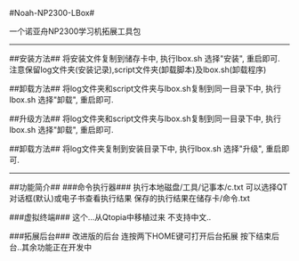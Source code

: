 #Noah-NP2300-LBox#

一个诺亚舟NP2300学习机拓展工具包

***
##安装方法##
将安装文件复制到储存卡中,
执行lbox.sh 选择"安装",
重启即可.
注意保留log文件夹(安装记录),script文件夹(卸载脚本)及lbox.sh(卸载程序)

##卸载方法##
将log文件夹和script文件夹与lbox.sh复制到同一目录下中,
执行lbox.sh 选择"卸载",
重启即可.

##升级方法##
将log文件夹和script文件夹与lbox.sh复制到同一目录下中,
执行lbox.sh 选择"卸载",
重启即可.

##卸载方法##
将log文件夹复制到安装目录下中,
执行lbox.sh 选择"升级",
重启即可.

***
##功能简介##
###命令执行器###
执行本地磁盘/工具/记事本/c.txt
可以选择QT对话框(默认)或电子书查看执行结果
保存的执行结果在储存卡/命令.txt

###虚拟终端###
这个...从Qtopia中移植过来
不支持中文..

###拓展后台###
改进版的后台
连按两下HOME键可打开后台拓展
按下结束后台..其余功能正在开发中
